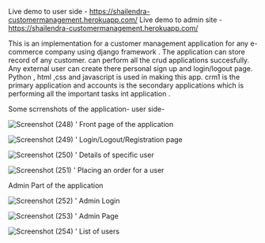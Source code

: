 Live demo to user side - https://shailendra-customermanagement.herokuapp.com/
Live demo to admin site - https://shailendra-customermanagement.herokuapp.com/ 

This is an implementation for a customer management application for any e-commerce company using django framework .
The application can store record of any customer. can perform all the crud applications succesfully.
Any external user can create there personal sign up and login/logout page. 
Python , html ,css and javascript is used in making this app.
crm1 is the primary application and accounts is the secondary applications which is performing all the 
important tasks int application .

Some scrrenshots of the application-
user side-

![Screenshot (248)](https://user-images.githubusercontent.com/51224796/91654440-5513b300-eac6-11ea-870d-217536017f18.png)
 '                       Front page of the application
                        
![Screenshot (249)](https://user-images.githubusercontent.com/51224796/91654442-59d86700-eac6-11ea-87de-18c9b5e2c34f.png)
'                       Login/Logout/Registration page
                        
![Screenshot (250)](https://user-images.githubusercontent.com/51224796/91654444-5d6bee00-eac6-11ea-8651-b00bb0aa1dcd.png)
'                        Details of specific user
                        
![Screenshot (251)](https://user-images.githubusercontent.com/51224796/91654445-5f35b180-eac6-11ea-9e1a-e47b44f7cc42.png)
'                        Placing an order for a user

Admin Part of the application

![Screenshot (252)](https://user-images.githubusercontent.com/51224796/91654446-60ff7500-eac6-11ea-898c-9ae42b57171b.png)
'                         Admin Login
                         
![Screenshot (253)](https://user-images.githubusercontent.com/51224796/91654448-6230a200-eac6-11ea-92de-876cd88e1dcf.png)
'                         Admin Page
                         
![Screenshot (254)](https://user-images.githubusercontent.com/51224796/91654450-6492fc00-eac6-11ea-9e8b-97194a25e9f0.png)
'                         List of users
